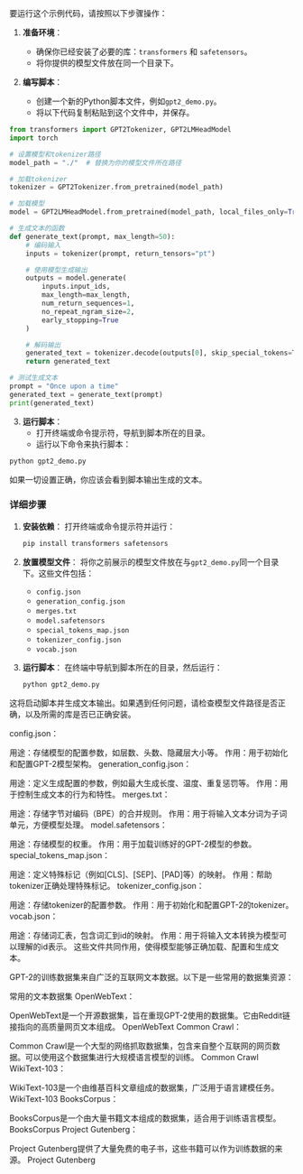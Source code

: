 要运行这个示例代码，请按照以下步骤操作：

1. **准备环境**：
   - 确保你已经安装了必要的库：`transformers` 和 `safetensors`。
   - 将你提供的模型文件放在同一个目录下。

2. **编写脚本**：
   - 创建一个新的Python脚本文件，例如`gpt2_demo.py`。
   - 将以下代码复制粘贴到这个文件中，并保存。

```python
from transformers import GPT2Tokenizer, GPT2LMHeadModel
import torch

# 设置模型和tokenizer路径
model_path = "./"  # 替换为你的模型文件所在路径

# 加载tokenizer
tokenizer = GPT2Tokenizer.from_pretrained(model_path)

# 加载模型
model = GPT2LMHeadModel.from_pretrained(model_path, local_files_only=True)

# 生成文本的函数
def generate_text(prompt, max_length=50):
    # 编码输入
    inputs = tokenizer(prompt, return_tensors="pt")

    # 使用模型生成输出
    outputs = model.generate(
        inputs.input_ids,
        max_length=max_length,
        num_return_sequences=1,
        no_repeat_ngram_size=2,
        early_stopping=True
    )

    # 解码输出
    generated_text = tokenizer.decode(outputs[0], skip_special_tokens=True)
    return generated_text

# 测试生成文本
prompt = "Once upon a time"
generated_text = generate_text(prompt)
print(generated_text)
```

3. **运行脚本**：
   - 打开终端或命令提示符，导航到脚本所在的目录。
   - 运行以下命令来执行脚本：

```bash
python gpt2_demo.py
```

如果一切设置正确，你应该会看到脚本输出生成的文本。

### 详细步骤

1. **安装依赖**：
   打开终端或命令提示符并运行：
   ```bash
   pip install transformers safetensors
   ```

2. **放置模型文件**：
   将你之前展示的模型文件放在与`gpt2_demo.py`同一个目录下。这些文件包括：
   - `config.json`
   - `generation_config.json`
   - `merges.txt`
   - `model.safetensors`
   - `special_tokens_map.json`
   - `tokenizer_config.json`
   - `vocab.json`

3. **运行脚本**：
   在终端中导航到脚本所在的目录，然后运行：
   ```bash
   python gpt2_demo.py
   ```

这将启动脚本并生成文本输出。如果遇到任何问题，请检查模型文件路径是否正确，以及所需的库是否已正确安装。

config.json：

用途：存储模型的配置参数，如层数、头数、隐藏层大小等。
作用：用于初始化和配置GPT-2模型架构。
generation_config.json：

用途：定义生成配置的参数，例如最大生成长度、温度、重复惩罚等。
作用：用于控制生成文本的行为和特性。
merges.txt：

用途：存储字节对编码（BPE）的合并规则。
作用：用于将输入文本分词为子词单元，方便模型处理。
model.safetensors：

用途：存储模型的权重。
作用：用于加载训练好的GPT-2模型的参数。
special_tokens_map.json：

用途：定义特殊标记（例如[CLS]、[SEP]、[PAD]等）的映射。
作用：帮助tokenizer正确处理特殊标记。
tokenizer_config.json：

用途：存储tokenizer的配置参数。
作用：用于初始化和配置GPT-2的tokenizer。
vocab.json：

用途：存储词汇表，包含词汇到id的映射。
作用：用于将输入文本转换为模型可以理解的id表示。
这些文件共同作用，使得模型能够正确加载、配置和生成文本。


GPT-2的训练数据集来自广泛的互联网文本数据。以下是一些常用的数据集资源：

常用的文本数据集
OpenWebText：

OpenWebText是一个开源数据集，旨在重现GPT-2使用的数据集。它由Reddit链接指向的高质量网页文本组成。
OpenWebText
Common Crawl：

Common Crawl是一个大型的网络抓取数据集，包含来自整个互联网的网页数据。可以使用这个数据集进行大规模语言模型的训练。
Common Crawl
WikiText-103：

WikiText-103是一个由维基百科文章组成的数据集，广泛用于语言建模任务。
WikiText-103
BooksCorpus：

BooksCorpus是一个由大量书籍文本组成的数据集，适合用于训练语言模型。
BooksCorpus
Project Gutenberg：

Project Gutenberg提供了大量免费的电子书，这些书籍可以作为训练数据的来源。
Project Gutenberg
